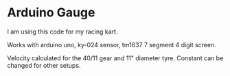 # Arduino Gauge
I am using this code for my racing kart.

Works with arduino uno, ky-024 sensor, tm1637 7 segment 4 digit screen. 

Velocity calculated for the 40/11 gear and 11" diameter tyre. Constant can be changed for other setups. 